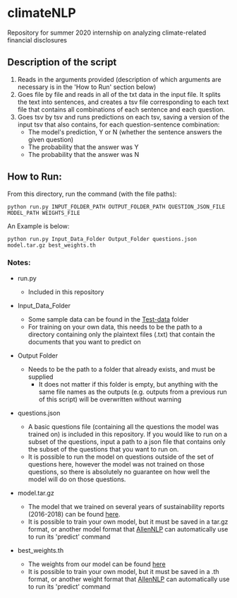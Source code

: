 # climateNLP
Repository for summer 2020 internship on analyzing climate-related financial disclosures

## Description of the script
1. Reads in the arguments provided (description of which arguments are necessary is in the 'How to Run' section below)
2. Goes file by file and reads in all of the txt data in the input file. It splits the text into sentences, and creates a tsv file corresponding to each text file that contains all combinations of each sentence and each question. 
3. Goes tsv by tsv and runs predictions on each tsv, saving a version of the input tsv that also contains, for each question-sentence combination:
    - The model's prediction, Y or N (whether the sentence answers the given question)
    - The probability that the answer was Y
    - The probability that the answer was N

## How to Run:
From this directory, run the command (with the file paths):

<pre><code>python run.py INPUT_FOLDER_PATH OUTPUT_FOLDER_PATH QUESTION_JSON_FILE MODEL_PATH WEIGHTS_FILE</code></pre>


An Example is below:

<pre><code>python run.py Input_Data_Folder Output_Folder questions.json model.tar.gz best_weights.th</code></pre>

### Notes: 

- run.py
    - Included in this repository

- Input_Data_Folder
    - Some sample data can be found in the [Test-data](https://github.com/sashavor/climateNLP/tree/master/Test-data) folder
    - For training on your own data, this needs to be the path to a directory containing only the plaintext files (.txt) that contain the documents that you want to predict on
  
- Output Folder
    - Needs to be the path to a folder that already exists, and must be supplied
        - It does not matter if this folder is empty, but anything with the same file names as the outputs (e.g. outputs from a previous run of this script) will be overwritten without warning
  
- questions.json
    - A basic questions file (containing all the questions the model was trained on) is included in this repository. If you would like to run on a subset of the questions, input a path to a json file that contains only the subset of the questions that you want to run on. 
    - It is possible to run the model on questions outside of the set of questions here, however the model was not trained on those questions, so there is absolutely no guarantee on how well the model will do on those questions.

- model.tar.gz
    - The model that we trained on several years of sustainability reports (2016-2018) can be found [here](https://drive.google.com/file/d/1nRlMtx4X2LeIgmOHlzco9-ZcfwtKVwbH/view?usp=sharing).
    - It is possible to train your own model, but it must be saved in a tar.gz format, or another model format that [AllenNLP](https://github.com/allenai/allennlp) can automatically use to run its 'predict' command
 
- best_weights.th
    - The weights from our model can be found [here](https://drive.google.com/file/d/1xHVi70SOdIWsG0lWBtwOlWpK3N4XHnbk/view?usp=sharing)
    - It is possible to train your own model, but it must be saved in a .th format, or another weight format that [AllenNLP](https://github.com/allenai/allennlp) can automatically use to run its 'predict' command




